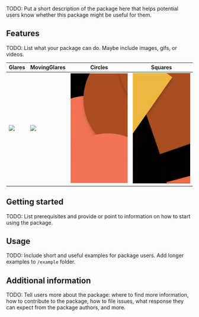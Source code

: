 TODO: Put a short description of the package here that helps potential users
know whether this package might be useful for them.

## Features

TODO: List what your package can do. Maybe include images, gifs, or videos.

| Glares                                       | MovingGlares                                       | Circles                                       | Squares                                       |
|----------------------------------------------|----------------------------------------------------|-----------------------------------------------|-----------------------------------------------|
| <img src="/readme/glares.gif" width="170" /> | <img src="/readme/movingGlares.gif" width="170" /> | <img src="/readme/circles.gif" width="170" /> | <img src="/readme/squares.gif" width="170" /> |

## Getting started

TODO: List prerequisites and provide or point to information on how to
start using the package.

## Usage

TODO: Include short and useful examples for package users. Add longer examples
to `/example` folder.

## Additional information

TODO: Tell users more about the package: where to find more information, how to
contribute to the package, how to file issues, what response they can expect
from the package authors, and more.
